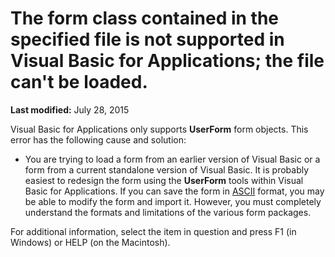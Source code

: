 
# The form class contained in the specified file is not supported in Visual Basic for Applications; the file can't be loaded.

 **Last modified:** July 28, 2015

Visual Basic for Applications only supports  **UserForm** form objects. This error has the following cause and solution:




- You are trying to load a form from an earlier version of Visual Basic or a form from a current standalone version of Visual Basic. It is probably easiest to redesign the form using the  **UserForm** tools within Visual Basic for Applications. If you can save the form in [ASCII](b8bdf64f-5920-1ae9-16d0-b26d09524a30.md) format, you may be able to modify the form and import it. However, you must completely understand the formats and limitations of the various form packages.
    

For additional information, select the item in question and press F1 (in Windows) or HELP (on the Macintosh).
